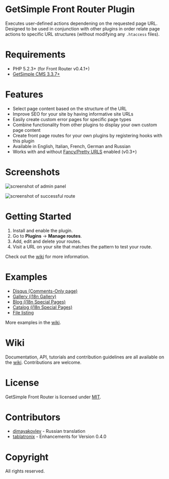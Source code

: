 # GetSimple Front Router Plugin
Executes user-defined actions dependening on the requested page URL.
Designed to be used in conjunction with other plugins in order relate page actions
to specific URL structures (without modifying any `.htaccess` files).

# Requirements
* PHP 5.2.3+ (for Front Router v0.4.1+)
* [GetSimple CMS 3.3.7+](https://gitub.com/GetSimpleCMS/GetSimpleCMS)

# Features
* Select page content based on the structure of the URL
* Improve SEO for your site by having informative site URLs
* Easily create custom error pages for specific page types
* Combine functionality from other plugins to display your own custom page content
* Create front page routes for your own plugins by registering hooks with this plugin
* Available in English, Italian, French, German and Russian
* Works with and without [Fancy/Pretty URLS](http://get-simple.info/wiki/how_to:website_settings) enabled (v0.3+)

# Screenshots
![screenshot of admin panel](https://cloud.githubusercontent.com/assets/4363863/14022767/31a5b174-f1d9-11e5-9d55-d69679ef82bd.png)

![screenshot of successful route](https://cloud.githubusercontent.com/assets/4363863/14022765/3181d7e0-f1d9-11e5-8517-1722c0d1527b.png)

# Getting Started
1. Install and enable the plugin.
2. Go to **Plugins** -> **Manage routes**.
3. Add, edit and delete your routes.
4. Visit a URL on your site that matches the pattern to test your route.

Check out the [wiki](https://github.com/lokothodida/gs-front-router/wiki) for more information.

# Examples
* [Disqus (Comments-Only page)](https://github.com/lokothodida/gs-front-router/wiki/Disqus-Comments-Only-Example)
* [Gallery (i18n Gallery)](https://github.com/lokothodida/gs-front-router/wiki/Gallery-(i18n-Gallery)-Example)
* [Blog (i18n Special Pages)](https://github.com/lokothodida/gs-front-router/wiki/Blog-(i18n-Special-Pages)-Example)
* [Catalog (i18n Special Pages)](https://github.com/lokothodida/gs-front-router/wiki/Catalog-(i18n-Special-Pages)-Example)
* [File listing](https://github.com/lokothodida/gs-front-router/wiki/File-Listing-Example)

More examples in the [wiki](https://github.com/lokothodida/gs-front-router/wiki).

# Wiki
Documentation, API, tutorials and contribution guidelines are all available on the [wiki](https://github.com/lokothodida/gs-front-router/wiki). Contributions are welcome.

# License
GetSimple Front Router is licensed under [MIT](http://www.opensource.org/licenses/MIT).

# Contributors
* [dimayakovlev](https://github.com/dimayakovlev) - Russian translation
* [tablatronix](https://github.com/tablatronix) - Enhancements for Version 0.4.0

# Copyright
All rights reserved.
